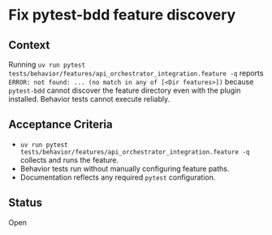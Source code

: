# Fix pytest-bdd feature discovery

## Context
Running `uv run pytest tests/behavior/features/api_orchestrator_integration.feature -q`
reports `ERROR: not found: ... (no match in any of [<Dir features>])` because
`pytest-bdd` cannot discover the feature directory even with the plugin
installed. Behavior tests cannot execute reliably.

## Acceptance Criteria
- `uv run pytest tests/behavior/features/api_orchestrator_integration.feature -q`
  collects and runs the feature.
- Behavior tests run without manually configuring feature paths.
- Documentation reflects any required `pytest` configuration.

## Status
Open
